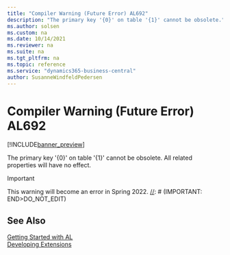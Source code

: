 ```yaml
---
title: "Compiler Warning (Future Error) AL692"
description: "The primary key '{0}' on table '{1}' cannot be obsolete."
ms.author: solsen
ms.custom: na
ms.date: 10/14/2021
ms.reviewer: na
ms.suite: na
ms.tgt_pltfrm: na
ms.topic: reference
ms.service: "dynamics365-business-central"
author: SusanneWindfeldPedersen
---
```

[//]: # (START>DO_NOT_EDIT)
[//]: # (IMPORTANT:Do not edit any of the content between here and the END>DO_NOT_EDIT.)
[//]: # (Any modifications should be made in the .xml files in the ModernDev repo.)
# Compiler Warning (Future Error) AL692

[!INCLUDE[banner_preview](../includes/banner_preview.md)]

The primary key '{0}' on table '{1}' cannot be obsolete. All related properties will have no effect.

> [!IMPORTANT]
> This warning will become an error in Spring 2022.
[//]: # (IMPORTANT: END>DO_NOT_EDIT)
## See Also  
[Getting Started with AL](../devenv-get-started.md)  
[Developing Extensions](../devenv-dev-overview.md)  